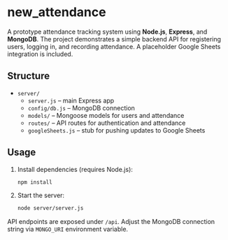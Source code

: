 # new_attendance

A prototype attendance tracking system using **Node.js**, **Express**, and **MongoDB**.
The project demonstrates a simple backend API for registering users, logging in, and
recording attendance. A placeholder Google Sheets integration is included.

## Structure

- `server/`
  - `server.js` – main Express app
  - `config/db.js` – MongoDB connection
  - `models/` – Mongoose models for users and attendance
  - `routes/` – API routes for authentication and attendance
  - `googleSheets.js` – stub for pushing updates to Google Sheets

## Usage

1. Install dependencies (requires Node.js):
   ```sh
   npm install
   ```
2. Start the server:
   ```sh
   node server/server.js
   ```

API endpoints are exposed under `/api`. Adjust the MongoDB connection string via
`MONGO_URI` environment variable.
